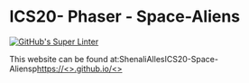 # ICS20- Phaser - Space-Aliens
[![GitHub's Super Linter](https://github.com/<ShenaliAlles>/<ICS20-Space-Aliens>/workflows/GitHub's%20Super%20Linter/badge.svg)](https://github.com/<ShenaliAlles>/<ICS20-Space-Aliens>/actions)

This website can be found at:ShenaliAllesICS20-Space-Aliensp[https://<>.github.io/<>](https://<ShenaliAlles>.github.io/<ICS20-Space-Aliens>)

